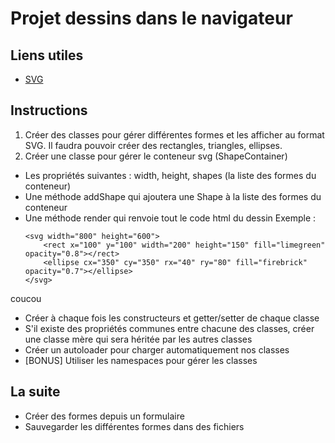 # Projet dessins dans le navigateur

## Liens utiles
* [SVG](https://www.alsacreations.com/tuto/lire/1421-svg-initiation-syntaxe-outils.html)

## Instructions

1. Créer des classes pour gérer différentes formes et les afficher au format SVG.
Il faudra pouvoir créer des rectangles, triangles, ellipses.
2. Créer une classe pour gérer le conteneur svg (ShapeContainer)
  * Les propriétés suivantes : width, height, shapes (la liste des formes du conteneur)
  * Une méthode addShape qui ajoutera une Shape à la liste des formes du conteneur
  * Une méthode render qui renvoie tout le code html du dessin
    Exemple :
    ```
    <svg width="800" height="600">
        <rect x="100" y="100" width="200" height="150" fill="limegreen" opacity="0.8"></rect>
        <ellipse cx="350" cy="350" rx="40" ry="80" fill="firebrick" opacity="0.7"></ellipse>
    </svg>
    ```

coucou


* Créer à chaque fois les constructeurs et getter/setter de chaque classe
* S'il existe des propriétés communes entre chacune des classes, créer une classe mère qui sera héritée par les autres classes
* Créer un autoloader pour charger automatiquement nos classes
* [BONUS] Utiliser les namespaces pour gérer les classes

## La suite

* Créer des formes depuis un formulaire
* Sauvegarder les différentes formes dans des fichiers